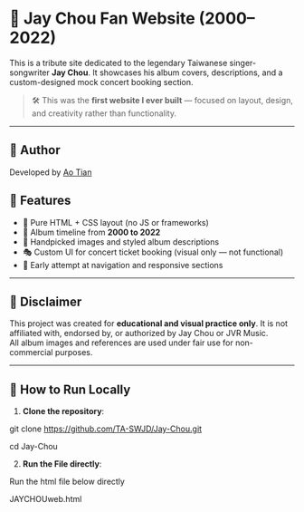 # 🎵 Jay Chou Fan Website (2000–2022)

This is a tribute site dedicated to the legendary Taiwanese singer-songwriter **Jay Chou**. It showcases his album covers, descriptions, and a custom-designed mock concert booking section.

> 🛠 This was the **first website I ever built** — focused on layout, design, and creativity rather than functionality.

---

## 👤 Author

Developed by [Ao Tian](https://github.com/TA-SWJD)

## 🌟 Features

- 🎨 Pure HTML + CSS layout (no JS or frameworks)
- 📀 Album timeline from **2000 to 2022**
- 📸 Handpicked images and styled album descriptions
- 🎭 Custom UI for concert ticket booking (visual only — not functional)
- 📱 Early attempt at navigation and responsive sections

---

## 🚫 Disclaimer

This project was created for **educational and visual practice only**. It is not affiliated with, endorsed by, or authorized by Jay Chou or JVR Music.  
All album images and references are used under fair use for non-commercial purposes.

---

## 📂 How to Run Locally

1. **Clone the repository**:

git clone https://github.com/TA-SWJD/Jay-Chou.git

cd Jay-Chou

2. **Run the File directly**:

Run the html file below directly

JAYCHOUweb.html
